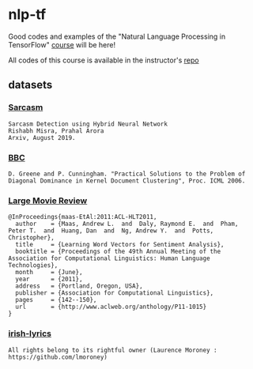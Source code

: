 # nlp-tf
Good codes and examples of the "Natural Language Processing in TensorFlow" [course](https://www.coursera.org/learn/natural-language-processing-tensorflow) will be here!

All codes of this course is available in the instructor's [repo](https://github.com/lmoroney/dlaicourse/tree/master/TensorFlow%20In%20Practice/Course%203%20-%20NLP)

## datasets
### [**Sarcasm**](https://www.kaggle.com/rmisra/news-headlines-dataset-for-sarcasm-detection)
```
Sarcasm Detection using Hybrid Neural Network
Rishabh Misra, Prahal Arora
Arxiv, August 2019.
```

### [**BBC**](http://mlg.ucd.ie/datasets/bbc.html)
```
D. Greene and P. Cunningham. "Practical Solutions to the Problem of Diagonal Dominance in Kernel Document Clustering", Proc. ICML 2006.
```


### [**Large Movie Review**](http://ai.stanford.edu/~amaas/data/sentiment/)
```
@InProceedings{maas-EtAl:2011:ACL-HLT2011,
  author    = {Maas, Andrew L.  and  Daly, Raymond E.  and  Pham, Peter T.  and  Huang, Dan  and  Ng, Andrew Y.  and  Potts, Christopher},
  title     = {Learning Word Vectors for Sentiment Analysis},
  booktitle = {Proceedings of the 49th Annual Meeting of the Association for Computational Linguistics: Human Language Technologies},
  month     = {June},
  year      = {2011},
  address   = {Portland, Oregon, USA},
  publisher = {Association for Computational Linguistics},
  pages     = {142--150},
  url       = {http://www.aclweb.org/anthology/P11-1015}
}
```

### [**irish-lyrics**](https://storage.googleapis.com/laurencemoroney-blog.appspot.com/irish-lyrics-eof.txt)
```
All rights belong to its rightful owner (Laurence Moroney : https://github.com/lmoroney)
```
